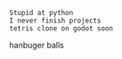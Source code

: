 ```
Stupid at python
I never finish projects
tetris clone on godot soon
```
hanbuger
balls
<!---
abuginpython/abuginpython is a ✨ special ✨ repository because its `README.md` (this file) appears on your GitHub profile.
You can click the Preview link to take a look at your changes.
--->
